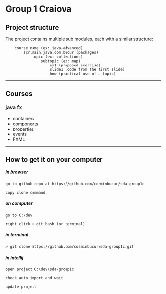 # Group 1 Craiova

## Project structure
The project contains multiple sub modules, each with a similar structure:

        course name (ex: java-advanced)
            scr.main.java.com.bucur (packages)
                topic (ex: collections)
                    subtopic (ex: map)
                        ex1 (proposed exercise)
                        slide1 (code from the first slide)
                        how (practical use of a topic)

---

## Courses

### java fx
- containers
- components
- properties
- events
- FXML

---

## How to get it on your computer

##### in browser

	go to github repo at https://github.com/cosminbucur/sda-group1c

	copy clone command

##### on computer
	go to C:\dev

	right click > git bash (or terminal)

##### in terminal
	> git clone https://github.com/cosminbucur/sda-group1c.git

##### in intellij
	open project C:\dev\sda-group1c

	check auto import and wait

	update project
